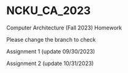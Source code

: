 # NCKU_CA_2023
Computer Architecture (Fall 2023) Homework

Please change the branch to check 

Assignment 1 (update 09/30/2023)

Assignment 2 (update 10/31/2023)
